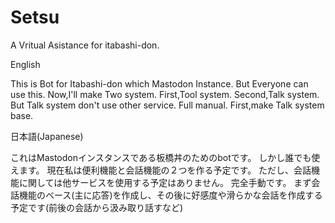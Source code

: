 # Setsu
A Vritual Asistance for itabashi-don.


English

This is Bot for Itabashi-don which Mastodon Instance.
But Everyone can use this.
Now,I'll make Two system.
First,Tool system.
Second,Talk system.
But Talk system don't use other service.
Full manual.
First,make Talk system base.


日本語(Japanese)

これはMastodonインスタンスである板橋丼のためのbotです。
しかし誰でも使えます。
現在私は便利機能と会話機能の２つを作る予定です。
ただし、会話機能に関しては他サービスを使用する予定はありません。
完全手動です。
まず会話機能のベース(主に応答)を作成し、その後に好感度や滑らかな会話を作成する予定です(前後の会話から汲み取り話すなど)